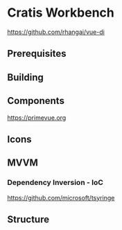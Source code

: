 # Cratis Workbench


https://github.com/rhangai/vue-di

## Prerequisites

## Building

## Components

https://primevue.org

## Icons

## MVVM

### Dependency Inversion - IoC

https://github.com/microsoft/tsyringe

## Structure
